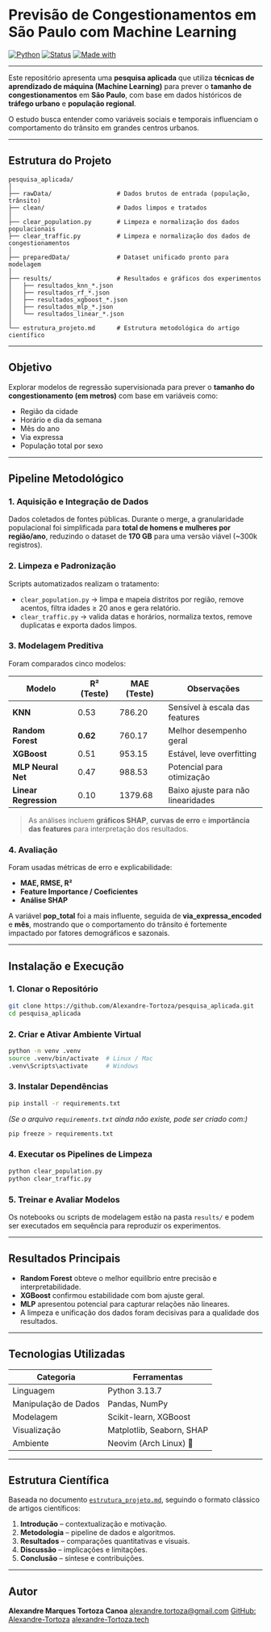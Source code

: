 #  Previsão de Congestionamentos em São Paulo com Machine Learning

[![Python](https://img.shields.io/badge/Python-3.13.7-blue.svg)](https://www.python.org/)
[![Status](https://img.shields.io/badge/Status-Research%20Project-orange)]()
[![Made with](https://img.shields.io/badge/Made%20with-💡%20Machine%20Learning-brightgreen)]()

---

Este repositório apresenta uma **pesquisa aplicada** que utiliza **técnicas de aprendizado de máquina (Machine Learning)** para prever o **tamanho de congestionamentos** em **São Paulo**, com base em dados históricos de **tráfego urbano** e **população regional**.

O estudo busca entender como variáveis sociais e temporais influenciam o comportamento do trânsito em grandes centros urbanos.

---

## Estrutura do Projeto

```
pesquisa_aplicada/
│
├── rawData/                  # Dados brutos de entrada (população, trânsito)
├── clean/                    # Dados limpos e tratados
│
├── clear_population.py       # Limpeza e normalização dos dados populacionais
├── clear_traffic.py          # Limpeza e normalização dos dados de congestionamentos
│
├── preparedData/             # Dataset unificado pronto para modelagem
│
├── results/                  # Resultados e gráficos dos experimentos
│   ├── resultados_knn_*.json
│   ├── resultados_rf_*.json
│   ├── resultados_xgboost_*.json
│   ├── resultados_mlp_*.json
│   └── resultados_linear_*.json
│
└── estrutura_projeto.md      # Estrutura metodológica do artigo científico
```

---

## Objetivo

Explorar modelos de regressão supervisionada para prever o **tamanho do congestionamento (em metros)** com base em variáveis como:

* Região da cidade
* Horário e dia da semana
* Mês do ano
* Via expressa
* População total por sexo

---

## Pipeline Metodológico

### 1. **Aquisição e Integração de Dados**

Dados coletados de fontes públicas.
Durante o merge, a granularidade populacional foi simplificada para **total de homens e mulheres por região/ano**, reduzindo o dataset de **170 GB** para uma versão viável (~300k registros).

### 2. **Limpeza e Padronização**

Scripts automatizados realizam o tratamento:

* `clear_population.py` → limpa e mapeia distritos por região, remove acentos, filtra idades ≥ 20 anos e gera relatório.
* `clear_traffic.py` → valida datas e horários, normaliza textos, remove duplicatas e exporta dados limpos.

### 3. **Modelagem Preditiva**

Foram comparados cinco modelos:

| Modelo                | R² (Teste) | MAE (Teste) | Observações                        |
| --------------------- | ---------- | ----------- | ---------------------------------- |
| **KNN**               | 0.53       | 786.20      | Sensível à escala das features     |
| **Random Forest**     | **0.62**   | 760.17      | Melhor desempenho geral            |
| **XGBoost**           | 0.51       | 953.15      | Estável, leve overfitting          |
| **MLP Neural Net**    | 0.47       | 988.53      | Potencial para otimização          |
| **Linear Regression** | 0.10       | 1379.68     | Baixo ajuste para não linearidades |

> As análises incluem **gráficos SHAP**, **curvas de erro** e **importância das features** para interpretação dos resultados.

### 4. **Avaliação**

Foram usadas métricas de erro e explicabilidade:

* **MAE, RMSE, R²**
* **Feature Importance / Coeficientes**
* **Análise SHAP**

A variável **pop_total** foi a mais influente, seguida de **via_expressa_encoded** e **mês**, mostrando que o comportamento do trânsito é fortemente impactado por fatores demográficos e sazonais.

---

## Instalação e Execução

### 1. Clonar o Repositório

```bash
git clone https://github.com/Alexandre-Tortoza/pesquisa_aplicada.git
cd pesquisa_aplicada
```

### 2. Criar e Ativar Ambiente Virtual

```bash
python -m venv .venv
source .venv/bin/activate  # Linux / Mac
.venv\Scripts\activate     # Windows
```

### 3. Instalar Dependências

```bash
pip install -r requirements.txt
```

*(Se o arquivo `requirements.txt` ainda não existe, pode ser criado com:)*

```bash
pip freeze > requirements.txt
```

### 4. Executar os Pipelines de Limpeza

```bash
python clear_population.py
python clear_traffic.py
```

### 5. Treinar e Avaliar Modelos

Os notebooks ou scripts de modelagem estão na pasta `results/` e podem ser executados em sequência para reproduzir os experimentos.

---

## Resultados Principais

* **Random Forest** obteve o melhor equilíbrio entre precisão e interpretabilidade.
* **XGBoost** confirmou estabilidade com bom ajuste geral.
* **MLP** apresentou potencial para capturar relações não lineares.
* A limpeza e unificação dos dados foram decisivas para a qualidade dos resultados.

---

## Tecnologias Utilizadas

| Categoria            | Ferramentas               |
| -------------------- | ------------------------- |
| Linguagem            | Python 3.13.7             |
| Manipulação de Dados | Pandas, NumPy             |
| Modelagem            | Scikit-learn, XGBoost     |
| Visualização         | Matplotlib, Seaborn, SHAP |
| Ambiente             | Neovim (Arch Linux) 🐧    |

---

## Estrutura Científica

Baseada no documento [`estrutura_projeto.md`](./estrutura_projeto.md), seguindo o formato clássico de artigos científicos:

1. **Introdução** – contextualização e motivação.
2. **Metodologia** – pipeline de dados e algoritmos.
3. **Resultados** – comparações quantitativas e visuais.
4. **Discussão** – implicações e limitações.
5. **Conclusão** – síntese e contribuições.

---


## Autor

**Alexandre Marques Tortoza Canoa**
[alexandre.tortoza@gmail.com](mailto:alexandre.tortoza@gmail.com)
[GitHub: Alexandre-Tortoza](https://github.com/Alexandre-Tortoza)
[alexandre-Tortoza.tech](https://alexandre-Tortoza.tech)
